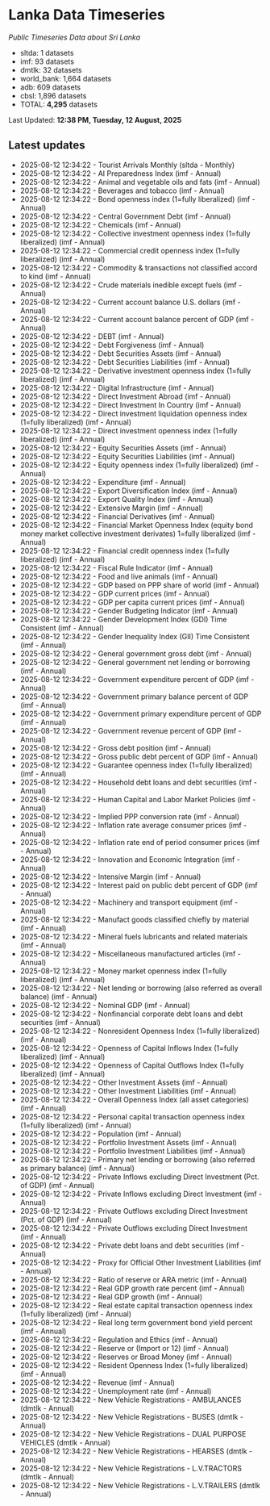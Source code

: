 # Lanka Data Timeseries
*Public Timeseries Data about Sri Lanka*

* sltda: 1 datasets
* imf: 93 datasets
* dmtlk: 32 datasets
* world_bank: 1,664 datasets
* adb: 609 datasets
* cbsl: 1,896 datasets
* TOTAL: **4,295** datasets

Last Updated: **12:38 PM, Tuesday, 12 August, 2025**

## Latest updates

* 2025-08-12 12:34:22 - Tourist Arrivals Monthly (sltda - Monthly)
* 2025-08-12 12:34:22 - AI Preparedness Index (imf - Annual)
* 2025-08-12 12:34:22 - Animal and vegetable oils and fats (imf - Annual)
* 2025-08-12 12:34:22 - Beverages and tobacco (imf - Annual)
* 2025-08-12 12:34:22 - Bond openness index (1=fully liberalized) (imf - Annual)
* 2025-08-12 12:34:22 - Central Government Debt (imf - Annual)
* 2025-08-12 12:34:22 - Chemicals (imf - Annual)
* 2025-08-12 12:34:22 - Collective investment openness index (1=fully liberalized) (imf - Annual)
* 2025-08-12 12:34:22 - Commercial credit openness index (1=fully liberalized) (imf - Annual)
* 2025-08-12 12:34:22 - Commodity & transactions not classified accord to kind (imf - Annual)
* 2025-08-12 12:34:22 - Crude materials inedible except fuels (imf - Annual)
* 2025-08-12 12:34:22 - Current account balance U.S. dollars (imf - Annual)
* 2025-08-12 12:34:22 - Current account balance percent of GDP (imf - Annual)
* 2025-08-12 12:34:22 - DEBT (imf - Annual)
* 2025-08-12 12:34:22 - Debt Forgiveness (imf - Annual)
* 2025-08-12 12:34:22 - Debt Securities Assets (imf - Annual)
* 2025-08-12 12:34:22 - Debt Securities Liabilities (imf - Annual)
* 2025-08-12 12:34:22 - Derivative investment openness index (1=fully liberalized) (imf - Annual)
* 2025-08-12 12:34:22 - Digital Infrastructure (imf - Annual)
* 2025-08-12 12:34:22 - Direct Investment Abroad (imf - Annual)
* 2025-08-12 12:34:22 - Direct Investment In Country (imf - Annual)
* 2025-08-12 12:34:22 - Direct investment liquidation openness index (1=fully liberalized) (imf - Annual)
* 2025-08-12 12:34:22 - Direct investment openness index (1=fully liberalized) (imf - Annual)
* 2025-08-12 12:34:22 - Equity Securities Assets (imf - Annual)
* 2025-08-12 12:34:22 - Equity Securities Liabilities (imf - Annual)
* 2025-08-12 12:34:22 - Equity openness index (1=fully liberalized) (imf - Annual)
* 2025-08-12 12:34:22 - Expenditure (imf - Annual)
* 2025-08-12 12:34:22 - Export Diversification Index (imf - Annual)
* 2025-08-12 12:34:22 - Export Quality Index (imf - Annual)
* 2025-08-12 12:34:22 - Extensive Margin (imf - Annual)
* 2025-08-12 12:34:22 - Financial Derivatives (imf - Annual)
* 2025-08-12 12:34:22 - Financial Market Openness Index (equity bond money market collective investment derivates) 1=fully liberalized (imf - Annual)
* 2025-08-12 12:34:22 - Financial credit openness index (1=fully liberalized) (imf - Annual)
* 2025-08-12 12:34:22 - Fiscal Rule Indicator (imf - Annual)
* 2025-08-12 12:34:22 - Food and live animals (imf - Annual)
* 2025-08-12 12:34:22 - GDP based on PPP share of world (imf - Annual)
* 2025-08-12 12:34:22 - GDP current prices (imf - Annual)
* 2025-08-12 12:34:22 - GDP per capita current prices (imf - Annual)
* 2025-08-12 12:34:22 - Gender Budgeting Indicator (imf - Annual)
* 2025-08-12 12:34:22 - Gender Development Index (GDI) Time Consistent (imf - Annual)
* 2025-08-12 12:34:22 - Gender Inequality Index (GII) Time Consistent (imf - Annual)
* 2025-08-12 12:34:22 - General government gross debt (imf - Annual)
* 2025-08-12 12:34:22 - General government net lending or borrowing (imf - Annual)
* 2025-08-12 12:34:22 - Government expenditure percent of GDP (imf - Annual)
* 2025-08-12 12:34:22 - Government primary balance percent of GDP (imf - Annual)
* 2025-08-12 12:34:22 - Government primary expenditure percent of GDP (imf - Annual)
* 2025-08-12 12:34:22 - Government revenue percent of GDP (imf - Annual)
* 2025-08-12 12:34:22 - Gross debt position (imf - Annual)
* 2025-08-12 12:34:22 - Gross public debt percent of GDP (imf - Annual)
* 2025-08-12 12:34:22 - Guarantee openness index (1=fully liberalized) (imf - Annual)
* 2025-08-12 12:34:22 - Household debt loans and debt securities (imf - Annual)
* 2025-08-12 12:34:22 - Human Capital and Labor Market Policies (imf - Annual)
* 2025-08-12 12:34:22 - Implied PPP conversion rate (imf - Annual)
* 2025-08-12 12:34:22 - Inflation rate average consumer prices (imf - Annual)
* 2025-08-12 12:34:22 - Inflation rate end of period consumer prices (imf - Annual)
* 2025-08-12 12:34:22 - Innovation and Economic Integration (imf - Annual)
* 2025-08-12 12:34:22 - Intensive Margin (imf - Annual)
* 2025-08-12 12:34:22 - Interest paid on public debt percent of GDP (imf - Annual)
* 2025-08-12 12:34:22 - Machinery and transport equipment (imf - Annual)
* 2025-08-12 12:34:22 - Manufact goods classified chiefly by material (imf - Annual)
* 2025-08-12 12:34:22 - Mineral fuels lubricants and related materials (imf - Annual)
* 2025-08-12 12:34:22 - Miscellaneous manufactured articles (imf - Annual)
* 2025-08-12 12:34:22 - Money market openness index (1=fully liberalized) (imf - Annual)
* 2025-08-12 12:34:22 - Net lending or borrowing (also referred as overall balance) (imf - Annual)
* 2025-08-12 12:34:22 - Nominal GDP (imf - Annual)
* 2025-08-12 12:34:22 - Nonfinancial corporate debt loans and debt securities (imf - Annual)
* 2025-08-12 12:34:22 - Nonresident Openness Index (1=fully liberalized) (imf - Annual)
* 2025-08-12 12:34:22 - Openness of Capital Inflows Index (1=fully liberalized) (imf - Annual)
* 2025-08-12 12:34:22 - Openness of Capital Outflows Index (1=fully liberalized) (imf - Annual)
* 2025-08-12 12:34:22 - Other Investment Assets (imf - Annual)
* 2025-08-12 12:34:22 - Other Investment Liabilities (imf - Annual)
* 2025-08-12 12:34:22 - Overall Openness Index (all asset categories) (imf - Annual)
* 2025-08-12 12:34:22 - Personal capital transaction openness index (1=fully liberalized) (imf - Annual)
* 2025-08-12 12:34:22 - Population (imf - Annual)
* 2025-08-12 12:34:22 - Portfolio Investment Assets (imf - Annual)
* 2025-08-12 12:34:22 - Portfolio Investment Liabilities (imf - Annual)
* 2025-08-12 12:34:22 - Primary net lending or borrowing (also referred as primary balance) (imf - Annual)
* 2025-08-12 12:34:22 - Private Inflows excluding Direct Investment (Pct. of GDP) (imf - Annual)
* 2025-08-12 12:34:22 - Private Inflows excluding Direct Investment (imf - Annual)
* 2025-08-12 12:34:22 - Private Outflows excluding Direct Investment (Pct. of GDP) (imf - Annual)
* 2025-08-12 12:34:22 - Private Outflows excluding Direct Investment (imf - Annual)
* 2025-08-12 12:34:22 - Private debt loans and debt securities (imf - Annual)
* 2025-08-12 12:34:22 - Proxy for Official Other Investment Liabilities (imf - Annual)
* 2025-08-12 12:34:22 - Ratio of reserve or ARA metric (imf - Annual)
* 2025-08-12 12:34:22 - Real GDP growth rate percent (imf - Annual)
* 2025-08-12 12:34:22 - Real GDP growth (imf - Annual)
* 2025-08-12 12:34:22 - Real estate capital transaction openness index (1=fully liberalized) (imf - Annual)
* 2025-08-12 12:34:22 - Real long term government bond yield percent (imf - Annual)
* 2025-08-12 12:34:22 - Regulation and Ethics (imf - Annual)
* 2025-08-12 12:34:22 - Reserve or (Import or 12) (imf - Annual)
* 2025-08-12 12:34:22 - Reserves or Broad Money (imf - Annual)
* 2025-08-12 12:34:22 - Resident Openness Index (1=fully liberalized) (imf - Annual)
* 2025-08-12 12:34:22 - Revenue (imf - Annual)
* 2025-08-12 12:34:22 - Unemployment rate (imf - Annual)
* 2025-08-12 12:34:22 - New Vehicle Registrations - AMBULANCES (dmtlk - Annual)
* 2025-08-12 12:34:22 - New Vehicle Registrations - BUSES (dmtlk - Annual)
* 2025-08-12 12:34:22 - New Vehicle Registrations - DUAL PURPOSE VEHICLES (dmtlk - Annual)
* 2025-08-12 12:34:22 - New Vehicle Registrations - HEARSES (dmtlk - Annual)
* 2025-08-12 12:34:22 - New Vehicle Registrations - L.V.TRACTORS (dmtlk - Annual)
* 2025-08-12 12:34:22 - New Vehicle Registrations - L.V.TRAILERS (dmtlk - Annual)